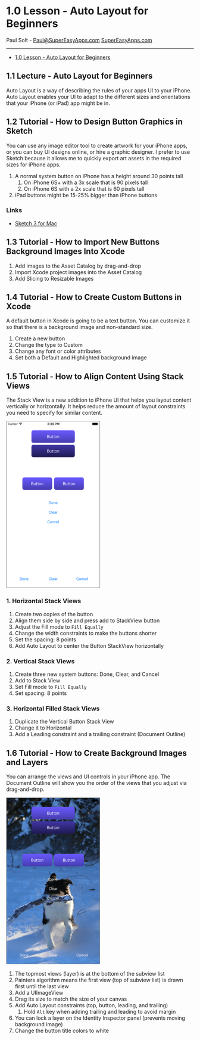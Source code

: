 # 1.0 Lesson - Auto Layout for Beginners #

Paul Solt - [Paul@SuperEasyApps.com](mailto:Paul@SuperEasyApps.com)
[SuperEasyApps.com](http://SuperEasyApps.com)

-----

* [1.0 Lesson - Auto Layout for Beginners](LINK)

## 1.1 Lecture - Auto Layout for Beginners ##

Auto Layout is a way of describing the rules of your apps UI to your iPhone. Auto Layout enables your UI to adapt to the different sizes and orientations that your iPhone (or iPad) app might be in.

## 1.2 Tutorial - How to Design Button Graphics in Sketch ##

You can use any image editor tool to create artwork for your iPhone apps, or you can buy UI designs online, or hire a graphic designer. I prefer to use Sketch because it allows me to quickly export art assets in the required sizes for iPhone apps.

1. A normal system button on iPhone has a height around 30 points tall
	1. On iPhone 6S+ with a 3x scale that is 90 pixels tall
	2. On iPhone 6S with a 2x scale that is 60 pixels tall
2. iPad buttons might be 15-25% bigger than iPhone buttons

### Links ###

* [Sketch 3 for Mac](http://www.sketchapp.com)

## 1.3 Tutorial - How to Import New Buttons Background Images Into Xcode ##

1. Add images to the Asset Catalog by drag-and-drop
2. Import Xcode project images into the Asset Catalog
3. Add Slicing to Resizable Images

## 1.4 Tutorial - How to Create Custom Buttons in Xcode ##

A default button in Xcode is going to be a text button. You can customize it so that there is a background image and non-standard size.

1. Create a new button
2. Change the type to Custom
3. Change any font or color attributes
4. Set both a Default and Highlighted background image

## 1.5 Tutorial - How to Align Content Using Stack Views ##

The Stack View is a new addition to iPhone UI that helps you layout content vertically or horizontally. It helps reduce the amount of layout constraints you need to specify for similar content. 

<img src="images/StackViewButtons.png" alt="" style="width: 250px; border:1px solid gray;"/>

### 1. Horizontal Stack Views
1. Create two copies of the button
2. Align them side by side and press add to StackView button
3. Adjust the Fill mode to `Fill Equally`
4. Change the width constraints to make the buttons shorter
5. Set the spacing: 8 points
6. Add Auto Layout to center the Button StackView horizontally 

### 2. Vertical Stack Views ###

1. Create three new system buttons: Done, Clear, and Cancel
2. Add to Stack View
3. Set Fill mode to `Fill Equally`
4. Set spacing: 8 points

### 3. Horizontal Filled Stack Views

1. Duplicate the Vertical Button Stack View
2. Change it to Horizontal
3. Add a Leading constraint and a trailing constraint (Document Outline)

## 1.6 Tutorial - How to Create Background Images and Layers ##

You can arrange the views and UI controls in your iPhone app. The Document Outline will show you the order of the views that you adjust via drag-and-drop.

<img src="images/BackgroundImageView.png" alt="" style="width: 250px; border:1px solid gray;"/>

1. The topmost views (layer) is at the bottom of the subview list
2. Painters algorithm means the first view (top of subview list) is drawn first until the last view
3. Add a UIImageView
4. Drag its size to match the size of your canvas
5. Add Auto Layout constraints (top, button, leading, and trailing)
	1. Hold `Alt` key when adding trailing and leading to avoid margin
6. You can lock a layer on the Identity Inspector panel (prevents moving background image)
7. Change the button title colors to white

